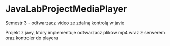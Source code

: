 # JavaLabProjectMediaPlayer
Semestr 3 - odtwarzacz video ze zdalną kontrolą w javie

Projekt z javy, który implementuje odtwarzacz plików mp4 wraz z serwerem oraz
kontroler do playera
